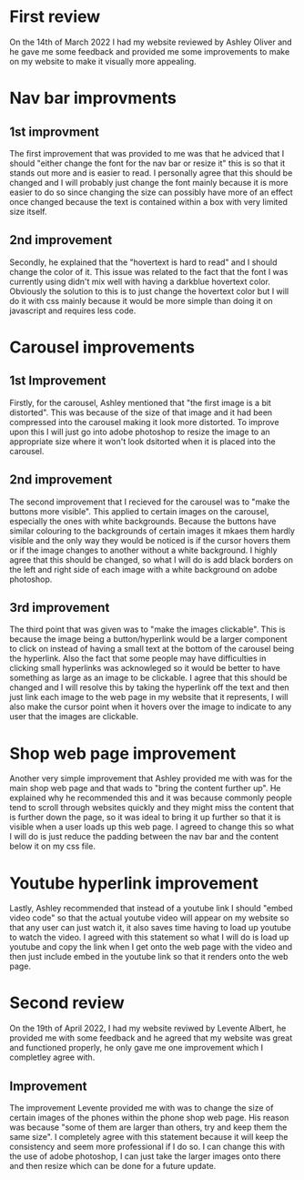 # First review

On the 14th of March 2022 I had my website reviewed by Ashley Oliver and he gave me some feedback and provided me some improvements to make on my website to make it visually more appealing.

# Nav bar improvments

## 1st improvment

The first improvement that was provided to me was that he adviced that I should "either change the font for the nav bar or resize it" this is so that it stands out more and is easier to read. I personally agree that this should be changed and I will probably just change the font mainly because it is more easier to do so since changing the size can possibly have more of an effect once changed because the text is contained within a box with very limited size itself.

## 2nd improvement

Secondly, he explained that the "hovertext is hard to read" and I should change the color of it. This issue was related to the fact that the font I was currently using didn't mix well with having a darkblue hovertext color. Obviously the solution to this is to just change the hovertext color but I will do it with css mainly because it would be more simple than doing it on javascript and requires less code.

# Carousel improvements 

## 1st Improvement

Firstly, for the carousel, Ashley mentioned that "the first image is a bit distorted". This was because of the size of that image and it had been compressed into the carousel making it look more distorted. To improve upon this I will just go into adobe photoshop to resize the image to an appropriate size where it won't look dsitorted when it is placed into the carousel.
 
## 2nd improvement

The second improvement that I recieved for the carousel was to "make the buttons more visible". This applied to certain images on the carousel, especially the ones with white backgrounds. Because the buttons have similar colouring to the backgrounds of certain images it mkaes them hardly visible and the only way they would be noticed is if the cursor hovers them or if the image changes to another without a white background. I highly agree that this should be changed, so what I will do is add black borders on the left and right side of each image with a white background on adobe photoshop. 

## 3rd improvement 

The third point that was given was to "make the images clickable". This is because the image being a button/hyperlink would be a larger component to click on instead of having a small text at the bottom of the carousel being the hyperlink. Also the fact that some people may have difficulties in clicking small hyperlinks was acknowleged so it would be better to have something as large as an image to be clickable. I agree that this should be changed and I will resolve this by taking the hyperlink off the text and then just link each image to the web page in my website that it represents, I will also make the cursor point when it hovers over the image to indicate to any user that the images are clickable.

# Shop web page improvement

Another very simple improvement that Ashley provided me with was for the main shop web page and that wads to "bring the content further up". He explained why he recommended this and it was because commonly people tend to scroll through websites quickly and they might miss the content that is further down the page, so it was ideal to bring it up further so that it is visible when a user loads up this web page. I agreed to change this so what I will do is just reduce the padding between the nav bar and the content below it on my css file. 

# Youtube hyperlink improvement

Lastly, Ashley recommended that instead of a youtube link I should "embed video code" so that the actual youtube video will appear on my website so that any user can just watch it, it also saves time having to load up youtube to watch the video. I agreed with this statement so what I will do is load up youtube and copy the link when I get onto the web page with the video and then just include embed in the youtube link so that it renders onto the web page.

# Second review

On the 19th of April 2022, I had my website reviwed by Levente Albert, he provided me with some feedback and he agreed that my website was great and functioned properly, he only gave me one improvement which I completley agree with.

## Improvement 

The improvement Levente provided me with was to change the size of certain images of the phones within the phone shop web page. His reason was because "some of them are larger than others, try and keep them the same size". I completely agree with this statement because it will keep the consistency and seem more professional if I do so. I can change this with the use of adobe photoshop, I can just take the larger images onto there and then resize which can be done for a future update.






